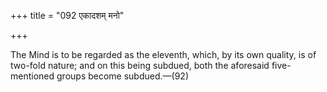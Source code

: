 +++
title = "092 एकादशम् मनो"

+++

The Mind is to be regarded as the eleventh, which, by its own quality, is of two-fold nature; and on this being subdued, both the aforesaid five-mentioned groups become subdued.—(92)